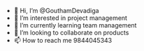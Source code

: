 - 👋 Hi, I’m @GouthamDevadiga
- 👀 I’m interested in project  management 
- 🌱 I’m currently learning team management 
- 💞️ I’m looking to collaborate on products
- 📫 How to reach me 9844045343

<!---
GouthamDevadiga/GouthamDevadiga is a ✨ special ✨ repository because its `README.md` (this file) appears on your GitHub profile.
You can click the Preview link to take a look at your changes.
--->
